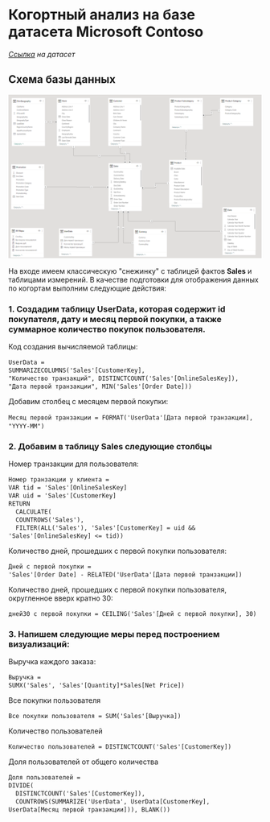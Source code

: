 # Когортный анализ на базе датасета Microsoft Contoso

*[Ссылка](https://www.microsoft.com/en-us/download/details.aspx?id=18279) на датасет*

## Схема базы данных
![db_schema](https://github.com/smokrushin/Power-BI-dashboards/blob/main/Power%20BI%20cohort%20analysis/cohorts_db_schema.png)

На входе имеем классическую "снежинку" с таблицей фактов **Sales** и таблицами измерений.
В качестве подготовки для отображения данных по когортам выполним следующие действия:

### 1. Создадим таблицу **UserData**, которая содержит id покупателя, дату и месяц первой покупки, а также суммарное количество покупок пользователя.

Код создания вычисляемой таблицы:

```
UserData = 
SUMMARIZECOLUMNS('Sales'[CustomerKey],
"Количество транзакций", DISTINCTCOUNT('Sales'[OnlineSalesKey]),
"Дата первой транзакции", MIN('Sales'[Order Date]))
```

Добавим столбец с месяцем первой покупки:

`Месяц первой транзакции = FORMAT('UserData'[Дата первой транзакции], "YYYY-MM")`

### 2. Добавим в таблицу Sales следующие столбцы

Номер транзакции для пользователя:

```
Номер транзакции у клиента = 
VAR tid = 'Sales'[OnlineSalesKey]
VAR uid = 'Sales'[CustomerKey]
RETURN
  CALCULATE(
  COUNTROWS('Sales'),
  FILTER(ALL('Sales'), 'Sales'[CustomerKey] = uid && 'Sales'[OnlineSalesKey] <= tid))
```
    
Количество дней, прошедших с первой покупки пользователя:

```
Дней с первой покупки =
'Sales'[Order Date] - RELATED('UserData'[Дата первой транзакции])
```

Количество дней, прошедших с первой покупки пользователя, округленное вверх кратно 30:

```
дней30 с первой покупки = CEILING('Sales'[Дней с первой покупки], 30)
```

### 3. Напишем следующие меры перед построением визуализаций:

Выручка каждого заказа:

```
Выручка = 
SUMX('Sales', 'Sales'[Quantity]*Sales[Net Price])
```

Все покупки пользователя

```
Все покупки пользователя = SUM('Sales'[Выручка])
```

Количество пользователей

```
Количество пользователей = DISTINCTCOUNT('Sales'[CustomerKey])
```

Доля пользователей от общего количества

```
Доля пользователей = 
DIVIDE(
  DISTINCTCOUNT('Sales'[CustomerKey]), 
  COUNTROWS(SUMMARIZE('UserData', UserData[CustomerKey], UserData[Месяц первой транзакции])), BLANK())
```

